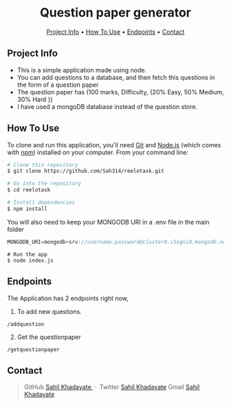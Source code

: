 
<h1 align="center">
 Question paper generator
 </h1>

<p align="center">
  <a href="#Project Info">Project Info</a> •
  <a href="#How To Use">How To Use</a> •
  <a href="Endpoints">Endpoints</a> •
  <a href="#Contact">Contact</a>
</p>


## Project Info

* This is a simple application made using node.
* You can add questions to a database, and then fetch this questions in the form of a question paper
* The question paper has (100 marks, Difficulty, {20% Easy, 50% Medium, 30% Hard })
* I have used a mongoDB database instead of the question store.

## How To Use

To clone and run this application, you'll need [Git](https://git-scm.com) and [Node.js](https://nodejs.org/en/download/) (which comes with [npm](http://npmjs.com)) installed on your computer. From your command line:

```bash
# Clone this repository
$ git clone https://github.com/Sah314/reelotask.git

# Go into the repository
$ cd reelotask

# Install dependencies
$ npm install
```
You will also need to keep your MONGODB URI in a .env file in the main folder

```js
MONGODB_URI=mongodb+srv://username:password@cluster0.v5xgni0.mongodb.net/reelo?retryWrites=true&w=majority
```

```
# Run the app
$ node index.js
```

## Endpoints

The Application has 2 endpoints right now, 
1. To add new questions.
```
/addquestion
```
2. Get the questionpaper
```
/getquestionpaper
```
## Contact

> GitHub [Sahil Khadayate ](https://github.com/Sah314) &nbsp;&middot;&nbsp;
> Twitter [Sahil Khadayate](https://twitter.com/Sahil_314)
> Gmail [Sahil Khadayate](khadayatesahil@gmail.com)

